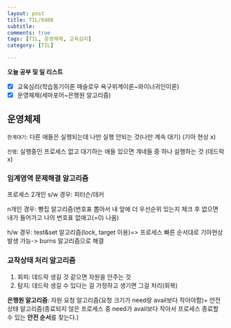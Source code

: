 ```yaml
---
layout: post
title: TIL/0406
subtitle: 
comments: true
tags: [TIL, 운영체제, 교육심리]
category: [TIL]

---
```

**오늘 공부 및  일 리스트**

 - [x] 교육심리(학습동기이론 매슬로우 욕구위계이론~와이너귀인이론)
 - [x] 운영체제(세마포어~은행원 알고리즘)
 
 ## 운영체제
 `한계대기`: 다른 애들은 실행되는데 나만 실행 안되는 것(나만 계속 대기) (기아 현상 x)
 
 `진행`: 실행중인 프로세스 없고 대기하는 애들 있으면 걔네들 중 하나 실행하는 것 (데드락 x)
 
 ### 임계영역 문제해결 알고리즘
 
프로세스 2개인 s/w 경우: 피터슨/데커

n개인 경우: 빵집 알고리즘(번호표 뽑아서 내 앞에 더 우선순위 있는지 체크 후 없으면 내가 들어가고 나의 번호표 없애고(=0) 나옴)

h/w 경우: test&set 알고리즘(lock, target 이용)=> 프로세스 빠른 순서대로 기아현상 발생 가능-> burns 알고리즘으로 해결

### 교착상태 처리 알고리즘
1. 회피: 데드락 생길 것 같으면 자원을 안주는 것 
2. 탐지: 데드락 생길 수 있다는 걸 가정하고 생기면 그걸 처리(회복)

**은행원 알고리즘**: 자원 요청 알고리즘(요청 크기가 need랑 avail보다 작아야함)+ 안전상태 알고리즘(종료되지 않은 프로세스 중 need가 avail보다 작아서 프로세스 종료할 수 있는 **안전 순서**를 찾는다.)  
